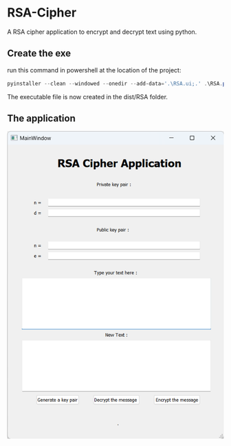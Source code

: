 # RSA-Cipher
A RSA cipher application to encrypt and decrypt text using python.

## Create the exe 
run this command in powershell at the location of the project:
```powershell
pyinstaller --clean --windowed --onedir --add-data='.\RSA.ui;.' .\RSA.py
```
The executable file is now created in the dist/RSA folder.
## The application 
![App](./RSA.png)
